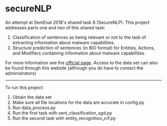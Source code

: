 # secureNLP
An attempt at SemEval 2018's shared task 8 (SecureNLP).
This project addresses parts one and two of this shared task:
1. Classification of sentences as being relevant or not to the task of extracting information about malware capabilities.
2. Structure prediction of sentences (in BIO format) for Entities, Actions, and Modifiers containing information about malware capabilities.

For more information see the [official page](https://competitions.codalab.org/competitions/17262). Access to the data set can also be found through this website (although you do have to contact the administrators)

***
To run this project:
   1. Obtain the data set
   2. Make sure all file locations for the data are accurate in config.py
   3. Run data_process.py
   4. Run the first task with sent_classification_sgd.py
   5. Run the second task with entity_recognition_crf.py